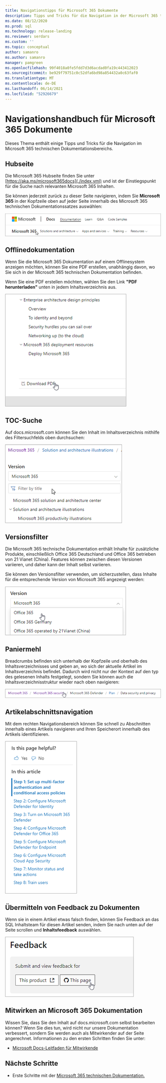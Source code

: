 ```yaml
---
title: Navigationstipps für Microsoft 365 Dokumente
description: Tipps und Tricks für die Navigation in der Microsoft 365 technischen Dokumentation – erläutert z. B. die Hubseite, das Inhaltsverzeichnis, die Kopfzeile sowie die Verwendung der Breadcrumbs und die Verwendung des Versionsfilters.
ms.date: 08/12/2020
ms.prod: sql
ms.technology: release-landing
ms.reviewer: serdars
ms.custom: ''
ms.topic: conceptual
author: samanro
ms.author: samanro
manager: pamgreen
ms.openlocfilehash: 99f4018a0fe5fdd7d3d6acdad0fa19c443412023
ms.sourcegitcommit: be929f79751c0c52dfa6bd98a854432a0c63faf0
ms.translationtype: MT
ms.contentlocale: de-DE
ms.lasthandoff: 06/14/2021
ms.locfileid: "52926679"
---
```

# <a name="microsoft-365-docs-navigation-guide"></a>Navigationshandbuch für Microsoft 365 Dokumente

Dieses Thema enthält einige Tipps und Tricks für die Navigation im Microsoft 365 technischen Dokumentationsbereichs.  

## <a name="hub-page"></a>Hubseite

Die Microsoft 365 Hubseite finden Sie unter [https://aka.ms/microsoft365docs](./index.yml) und ist der Einstiegspunkt für die Suche nach relevanten Microsoft 365 Inhalten.

Sie können jederzeit zurück zu dieser Seite navigieren, indem Sie **Microsoft 365** in der Kopfzeile oben auf jeder Seite innerhalb des Microsoft 365 technischen Dokumentationssatzes auswählen:

![Microsoft 365 in der Kopfzeile](media/m365-header-cursor.png)

## <a name="offline-documentation"></a>Offlinedokumentation

Wenn Sie die Microsoft 365 Dokumentation auf einem Offlinesystem anzeigen möchten, können Sie eine PDF erstellen, unabhängig davon, wo Sie sich in der Microsoft 365 technischen Dokumentation befinden.

Wenn Sie eine PDF erstellen möchten, wählen Sie den Link **"PDF herunterladen"** unten in jedem Inhaltsverzeichnis aus.

![PDF herunterladen](media/m365-download-pdf-cursor.png)

## <a name="toc-search"></a>TOC-Suche 
Auf docs.microsoft.com können Sie den Inhalt im Inhaltsverzeichnis mithilfe des Filtersuchfelds oben durchsuchen:

![Filterfeld verwenden](media/m365-filter-by-title.png)

## <a name="version-filter"></a>Versionsfilter
Die Microsoft 365 technische Dokumentation enthält Inhalte für zusätzliche Produkte, einschließlich Office 365 Deutschland und Office 365 betrieben von 21 Vianet (China). Features können zwischen diesen Versionen variieren, und daher kann der Inhalt selbst variieren.

Sie können den Versionsfilter verwenden, um sicherzustellen, dass Inhalte für die entsprechende Version von Microsoft 365 angezeigt werden:

![Microsoft 365-Versionsfilter](media/m365-version-filter.png)

## <a name="breadcrumbs"></a>Paniermehl

Breadcrumbs befinden sich unterhalb der Kopfzeile und oberhalb des Inhaltsverzeichnisses und geben an, wo sich der aktuelle Artikel im Inhaltsverzeichnis befindet.  Dadurch wird nicht nur der Kontext auf den typ des gelesenen Inhalts festgelegt, sondern Sie können auch die Inhaltsverzeichnisstruktur wieder nach oben navigieren:

![Microsoft 365 Breadcrumbs](media/m365-breadcrumb.png)

## <a name="article-section-navigation"></a>Artikelabschnittsnavigation

Mit dem rechten Navigationsbereich können Sie schnell zu Abschnitten innerhalb eines Artikels navigieren und Ihren Speicherort innerhalb des Artikels identifizieren.  

![Rechtsnavigation](media/m365-article-sections.png)

## <a name="submit-docs-feedback"></a>Übermitteln von Feedback zu Dokumenten

Wenn sie in einem Artikel etwas falsch finden, können Sie Feedback an das SQL Inhaltsteam für diesen Artikel senden, indem Sie nach unten auf der Seite scrollen und **Inhaltsfeedback** auswählen.

![Feedback zu Git-Inhalten](media/m365-article-feedback.png)

## <a name="contribute-to-microsoft-365-documentation"></a>Mitwirken an Microsoft 365 Dokumentation

Wissen Sie, dass Sie den Inhalt auf docs.microsoft.com selbst bearbeiten können? Wenn Sie dies tun, wird nicht nur unsere Dokumentation verbessert, sondern Sie werden auch als Mitwirkender auf der Seite angerechnet. Informationen zu den ersten Schritten finden Sie unter:

- [Microsoft Docs-Leitfaden für Mitwirkende](/contribute/)

## <a name="next-steps"></a>Nächste Schritte

- Erste Schritte mit der [Microsoft 365 technischen Dokumentation.](index.yml)